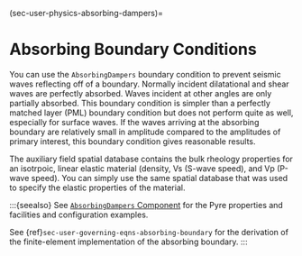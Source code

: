(sec-user-physics-absorbing-dampers)=
# Absorbing Boundary Conditions

You can use the `AbsorbingDampers` boundary condition to prevent seismic waves reflecting off of a boundary.
Normally incident dilatational and shear waves are perfectly absorbed.
Waves incident at other angles are only partially absorbed.
This boundary condition is simpler than a perfectly matched layer (PML) boundary condition but does not perform quite as well, especially for surface waves.
If the waves arriving at the absorbing boundary are relatively small in amplitude compared to the amplitudes of primary interest, this boundary condition gives reasonable results.

The auxiliary field spatial database contains the bulk rheology properties for an isotrpoic, linear elastic material (density, Vs (S-wave speed), and Vp (P-wave speed).
You can simply use the same spatial database that was used to specify the elastic properties of the material.

:::{seealso}
See [`AbsorbingDampers` Component](../components/bc/AbsorbingDampers.md) for the Pyre properties and facilities and configuration examples.

See {ref}`sec-user-governing-eqns-absorbing-boundary` for the derivation of the finite-element implementation of the absorbing boundary.
:::
